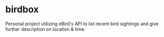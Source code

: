 # birdbox
Personal project utilizing eBird's API to list recent bird sightings and give further description on location &amp; time.
